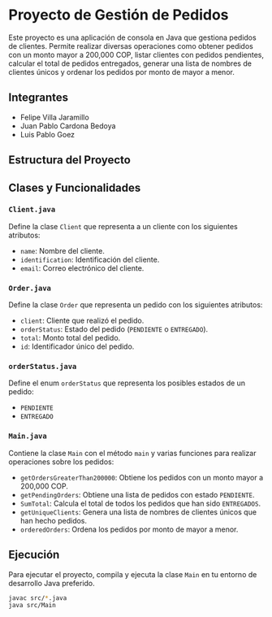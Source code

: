 # Proyecto de Gestión de Pedidos

Este proyecto es una aplicación de consola en Java que gestiona pedidos de clientes. Permite realizar diversas operaciones como obtener pedidos con un monto mayor a 200,000 COP, listar clientes con pedidos pendientes, calcular el total de pedidos entregados, generar una lista de nombres de clientes únicos y ordenar los pedidos por monto de mayor a menor.

## Integrantes

- Felipe Villa Jaramillo
- Juan Pablo Cardona Bedoya
- Luis Pablo Goez

## Estructura del Proyecto

## Clases y Funcionalidades

### `Client.java`

Define la clase `Client` que representa a un cliente con los siguientes atributos:

- `name`: Nombre del cliente.
- `identification`: Identificación del cliente.
- `email`: Correo electrónico del cliente.

### `Order.java`

Define la clase `Order` que representa un pedido con los siguientes atributos:

- `client`: Cliente que realizó el pedido.
- `orderStatus`: Estado del pedido (`PENDIENTE` o `ENTREGADO`).
- `total`: Monto total del pedido.
- `id`: Identificador único del pedido.

### `orderStatus.java`

Define el enum `orderStatus` que representa los posibles estados de un pedido:

- `PENDIENTE`
- `ENTREGADO`

### `Main.java`

Contiene la clase `Main` con el método `main` y varias funciones para realizar operaciones sobre los pedidos:

- `getOrdersGreaterThan200000`: Obtiene los pedidos con un monto mayor a 200,000 COP.
- `getPendingOrders`: Obtiene una lista de pedidos con estado `PENDIENTE`.
- `SumTotal`: Calcula el total de todos los pedidos que han sido `ENTREGADOS`.
- `getUniqueClients`: Genera una lista de nombres de clientes únicos que han hecho pedidos.
- `orderedOrders`: Ordena los pedidos por monto de mayor a menor.

## Ejecución

Para ejecutar el proyecto, compila y ejecuta la clase `Main` en tu entorno de desarrollo Java preferido.

```sh
javac src/*.java
java src/Main
```
